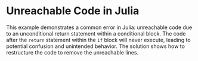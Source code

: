# Unreachable Code in Julia
This example demonstrates a common error in Julia: unreachable code due to an unconditional return statement within a conditional block.  The code after the `return` statement within the `if` block will never execute, leading to potential confusion and unintended behavior.  The solution shows how to restructure the code to remove the unreachable lines.